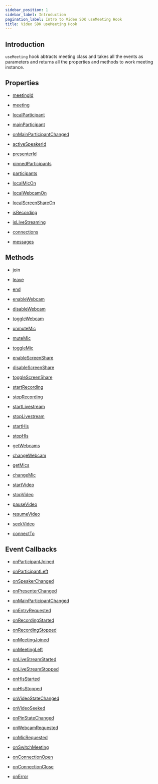 ```yaml
---
sidebar_position: 1
sidebar_label: Introduction
pagination_label: Intro to Video SDK useMeeting Hook
title: Video SDK useMeeting Hook
---
```


<div class="sdk-api-ref">

## Introduction

`useMeeting` hook abtracts meeting class and takes all the events as parameters and returns all the properties and methods to work meeting instance.

## Properties

<div class="links-grid">
<div>

- [meetingId](./properties#meetingid)

</div>

<div>

- [meeting](./properties#meeting)

</div>

<div>

- [localParticipant](./properties#localparticipant)

</div>
<div>

- [mainParticipant](./properties#mainparticipant)

</div>
<div>

- [onMainParticipantChanged](./properties#onmainparticipantchanged)

</div>
<div>

- [activeSpeakerId](./properties#activespeakerid)

</div>
<div>

- [presenterId](./properties#presenterid)

</div>
<div>

- [pinnedParticipants](./properties#pinnedparticipants)

</div>
<div>

- [participants](./properties#participants)

</div>
<div>

- [localMicOn](./properties#localmicon)

</div>
<div>

- [localWebcamOn](./properties#localwebcamon)

</div>
<div>

- [localScreenShareOn](./properties#localscreenshareon)

</div>
<div>

- [isRecording](./properties#isrecording)

</div>
<div>

- [isLiveStreaming](./properties#islivestreaming)

</div>
<div>

- [connections](./properties#connections)

</div>
<div>

- [messages](./properties#messages)

</div>
</div>

## Methods

<div class="links-grid">
<div>

- [join](./methods#join)

</div>
<div>

- [leave](./methods#leave)

</div>
<div>

- [end](./methods#end)

</div>
<div>

- [enableWebcam](./methods#enablewebcam)

</div>
<div>

- [disableWebcam](./methods#disablewebcam)

</div>
<div>

- [toggleWebcam](./methods#togglewebcam)

</div>
<div>

- [unmuteMic](./methods#unmutemic)

</div>
<div>

- [muteMic](./methods#mutemic)

</div>
<div>

- [toggleMic](./methods#togglemic)

</div>
<div>

- [enableScreenShare](./methods#enablescreenshare)

</div>
<div>

- [disableScreenShare](./methods#disablescreenshare)

</div>
<div>

- [toggleScreenShare](./methods#togglescreenshare)

</div>
<div>

- [startRecording](./methods#startrecording)

</div>
<div>

- [stopRecording](./methods#stoprecording)

</div>
<div>

- [startLivestream](./methods#startlivestream)

</div>
<div>

- [stopLivestream](./methods#stoplivestream)

</div>
<div>

- [startHls](./methods#starthls)

</div>
<div>

- [stopHls](./methods#stophls)

</div>
<div>

- [getWebcams](./methods#getwebcams)

</div>
<div>

- [changeWebcam](./methods#changewebcam)

</div>
<div>

- [getMics](./methods#getmics)

</div>
<div>

- [changeMic](./methods#changemic)

</div>
<div>

- [startVideo](./methods#startvideo)

</div>
<div>

- [stopVideo](./methods#stopvideo)

</div>
<div>

- [pauseVideo](./methods#pausevideo)

</div>
<div>

- [resumeVideo](./methods#resumevideo)

</div>
<div>

- [seekVideo](./methods#seekvideo)

</div>
<div>

- [connectTo](./methods#connectto)

</div>
</div>

## Event Callbacks

<div class="links-grid">
<div>

- [onParticipantJoined](./events#onparticipantjoined)

</div>
<div>

- [onParticipantLeft](./events#onparticipantleft)

</div>
<div>

- [onSpeakerChanged](./events#onspeakerchanged)

</div>
<div>

- [onPresenterChanged](./events#onpresenterchanged)

</div>
<div>

- [onMainParticipantChanged](./events#onmainparticipantchanged)

</div>
<div>

- [onEntryRequested](./events#onentryrequested)

</div>
<div>

- [onRecordingStarted](./events#onrecordingstarted)

</div>
<div>

- [onRecordingStopped](./events#onrecordingstopped)

</div>
<div>

- [onMeetingJoined](./events#onmeetingjoined)

</div>
<div>

- [onMeetingLeft](./events#onmeetingleft)

</div>
<div>

- [onLiveStreamStarted](./events#onlivestreamstarted)

</div>
<div>

- [onLiveStreamStopped](./events#onlivestreamstopped)

</div>
<div>

- [onHlsStarted](./events#onhlsstarted)

</div>
<div>

- [onHlsStopped](./events#onhlsstopped)

</div>
<div>

- [onVideoStateChanged](./events#onvideostatechanged)

</div>
<div>

- [onVideoSeeked](./events#onvideoseeked)

</div>
<div>

- [onPinStateChanged](./events#onpinstatechanged)

</div>
<div>

- [onWebcamRequested](./events#onwebcamrequested)

</div>
<div>

- [onMicRequested](./events#onmicrequested)

</div>
<div>

- [onSwitchMeeting](./events#onswitchmeeting)

</div>
<div>

- [onConnectionOpen](./events#onconnectionopen)

</div>
<div>

- [onConnectionClose](./events#onconnectionclose)

</div>
<div>

- [onError](./events#onerror)

</div>
</div>

</div>
